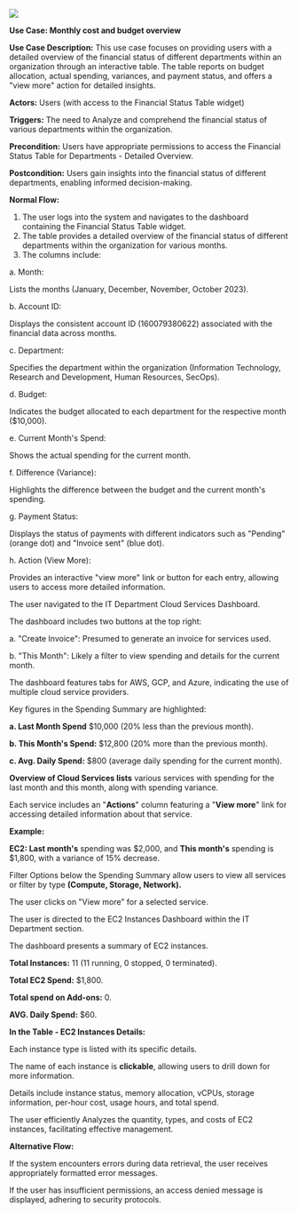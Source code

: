 ﻿![](Aspose.Words.488cba7a-e4bb-445b-b5ea-fb309caac72b.001.png)

**Use Case: Monthly cost and budget overview** 

**Use Case Description:** This use case focuses on providing users with a detailed overview of the financial status of different departments within an organization through an interactive table. The table reports on budget allocation, actual spending, variances, and payment status, and offers a "view more" action for detailed insights.

**Actors:** Users (with access to the Financial Status Table widget)

**Triggers:**  The need to Analyze and comprehend the financial status of various departments within the organization.

**Precondition:** Users have appropriate permissions to access the Financial Status Table for Departments - Detailed Overview.

**Postcondition:** Users gain insights into the financial status of different departments, enabling informed decision-making.

**Normal Flow:**

1. The user logs into the system and navigates to the dashboard containing the Financial Status Table widget.
1. The table provides a detailed overview of the financial status of different departments within the organization for various months.
1. The columns include:

a. Month:

Lists the months (January, December, November, October 2023).

b. Account ID:

Displays the consistent account ID (160079380622) associated with the financial data across months.

c. Department:

Specifies the department within the organization (Information Technology, Research and Development, Human Resources, SecOps).

d. Budget:

Indicates the budget allocated to each department for the respective month ($10,000).

e. Current Month's Spend:

Shows the actual spending for the current month.

f. Difference (Variance):

Highlights the difference between the budget and the current month's spending.

g. Payment Status:

Displays the status of payments with different indicators such as "Pending" (orange dot) and "Invoice sent" (blue dot).

h. Action (View More):

Provides an interactive "view more" link or button for each entry, allowing users to access more detailed information.


The user navigated to the IT Department Cloud Services Dashboard.

The dashboard includes two buttons at the top right:

a. "Create Invoice": Presumed to generate an invoice for services used.

b. "This Month": Likely a filter to view spending and details for the current month.

The dashboard features tabs for AWS, GCP, and Azure, indicating the use of multiple cloud service providers.

Key figures in the Spending Summary are highlighted:

**a. Last Month Spend** $10,000 (20% less than the previous month).

**b. This Month's Spend:** $12,800 (20% more than the previous month).

**c. Avg. Daily Spend:** $800 (average daily spending for the current month).

**Overview of Cloud Services lists** various services with spending for the last month and this month, along with spending variance.

Each service includes an "**Actions**" column featuring a "**View more**" link for accessing detailed information about that service.

**Example:**

**EC2: Last month's** spending was $2,000, and **This month's** spending is $1,800, with a variance of 15% decrease.

Filter Options below the Spending Summary allow users to view all services or filter by type **(Compute, Storage, Network).**







The user clicks on "View more" for a selected service.

The user is directed to the EC2 Instances Dashboard within the IT Department section.

The dashboard presents a summary of EC2 instances. 

**Total Instances:** 11 (11 running, 0 stopped, 0 terminated).

**Total EC2 Spend:** $1,800.

**Total spend on Add-ons:** 0.

**AVG. Daily Spend:** $60.

**In the Table - EC2 Instances Details:**

Each instance type is listed with its specific details.

The name of each instance is **clickable**, allowing users to drill down for more information.

Details include instance status, memory allocation, vCPUs, storage information, per-hour cost, usage hours, and total spend.

The user efficiently Analyzes the quantity, types, and costs of EC2 instances, facilitating effective management.

**Alternative Flow:**

If the system encounters errors during data retrieval, the user receives appropriately formatted error messages.

If the user has insufficient permissions, an access denied message is displayed, adhering to security protocols.







